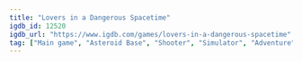 ```yaml
---
title: "Lovers in a Dangerous Spacetime"
igdb_id: 12520
igdb_url: "https://www.igdb.com/games/lovers-in-a-dangerous-spacetime"
tag: ["Main game", "Asteroid Base", "Shooter", "Simulator", "Adventure", "Indie", "Arcade", "Single player", "Multiplayer", "Co-operative", "Side view", "Action", "Science fiction", "Kids", "Party"]
---
```

